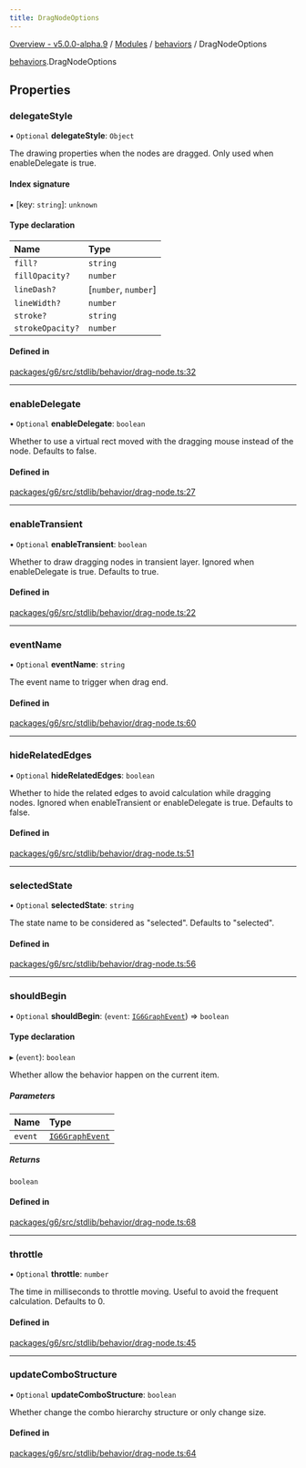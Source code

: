 ```yaml
---
title: DragNodeOptions
---
```


[Overview - v5.0.0-alpha.9](../../README.en.md) / [Modules](../../modules.en.md) / [behaviors](../../modules/behaviors.en.md) / DragNodeOptions

[behaviors](../../modules/behaviors.en.md).DragNodeOptions

## Properties

### delegateStyle

• `Optional` **delegateStyle**: `Object`

The drawing properties when the nodes are dragged.
Only used when enableDelegate is true.

#### Index signature

▪ [key: `string`]: `unknown`

#### Type declaration

| Name | Type |
| :------ | :------ |
| `fill?` | `string` |
| `fillOpacity?` | `number` |
| `lineDash?` | [`number`, `number`] |
| `lineWidth?` | `number` |
| `stroke?` | `string` |
| `strokeOpacity?` | `number` |

#### Defined in

[packages/g6/src/stdlib/behavior/drag-node.ts:32](https://github.com/antvis/G6/blob/60905f4c6c/packages/g6/src/stdlib/behavior/drag-node.ts#L32)

___

### enableDelegate

• `Optional` **enableDelegate**: `boolean`

Whether to use a virtual rect moved with the dragging mouse instead of the node.
Defaults to false.

#### Defined in

[packages/g6/src/stdlib/behavior/drag-node.ts:27](https://github.com/antvis/G6/blob/60905f4c6c/packages/g6/src/stdlib/behavior/drag-node.ts#L27)

___

### enableTransient

• `Optional` **enableTransient**: `boolean`

Whether to draw dragging nodes in transient layer.
Ignored when enableDelegate is true.
Defaults to true.

#### Defined in

[packages/g6/src/stdlib/behavior/drag-node.ts:22](https://github.com/antvis/G6/blob/60905f4c6c/packages/g6/src/stdlib/behavior/drag-node.ts#L22)

___

### eventName

• `Optional` **eventName**: `string`

The event name to trigger when drag end.

#### Defined in

[packages/g6/src/stdlib/behavior/drag-node.ts:60](https://github.com/antvis/G6/blob/60905f4c6c/packages/g6/src/stdlib/behavior/drag-node.ts#L60)

___

### hideRelatedEdges

• `Optional` **hideRelatedEdges**: `boolean`

Whether to hide the related edges to avoid calculation while dragging nodes.
Ignored when enableTransient or enableDelegate is true.
Defaults to false.

#### Defined in

[packages/g6/src/stdlib/behavior/drag-node.ts:51](https://github.com/antvis/G6/blob/60905f4c6c/packages/g6/src/stdlib/behavior/drag-node.ts#L51)

___

### selectedState

• `Optional` **selectedState**: `string`

The state name to be considered as "selected".
Defaults to "selected".

#### Defined in

[packages/g6/src/stdlib/behavior/drag-node.ts:56](https://github.com/antvis/G6/blob/60905f4c6c/packages/g6/src/stdlib/behavior/drag-node.ts#L56)

___

### shouldBegin

• `Optional` **shouldBegin**: (`event`: [`IG6GraphEvent`](IG6GraphEvent.en.md)) => `boolean`

#### Type declaration

▸ (`event`): `boolean`

Whether allow the behavior happen on the current item.

##### Parameters

| Name | Type |
| :------ | :------ |
| `event` | [`IG6GraphEvent`](IG6GraphEvent.en.md) |

##### Returns

`boolean`

#### Defined in

[packages/g6/src/stdlib/behavior/drag-node.ts:68](https://github.com/antvis/G6/blob/60905f4c6c/packages/g6/src/stdlib/behavior/drag-node.ts#L68)

___

### throttle

• `Optional` **throttle**: `number`

The time in milliseconds to throttle moving. Useful to avoid the frequent calculation.
Defaults to 0.

#### Defined in

[packages/g6/src/stdlib/behavior/drag-node.ts:45](https://github.com/antvis/G6/blob/60905f4c6c/packages/g6/src/stdlib/behavior/drag-node.ts#L45)

___

### updateComboStructure

• `Optional` **updateComboStructure**: `boolean`

Whether change the combo hierarchy structure or only change size.

#### Defined in

[packages/g6/src/stdlib/behavior/drag-node.ts:64](https://github.com/antvis/G6/blob/60905f4c6c/packages/g6/src/stdlib/behavior/drag-node.ts#L64)
